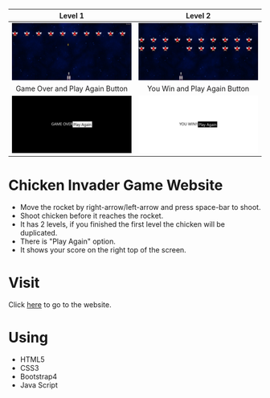 Level 1                    |  Level 2              
:-------------------------:|:-------------------------:|
<img  src = /images/chickenInvader.png>  |  <img  src = /images/level2.png>
Game Over and Play Again Button | You Win and Play Again Button
<img  src = /images/gameover.png> | <img  src = /images/youwin.png>
<!-- <p align="center">
<img  src = /images/chickenInvader.png>
</p> -->

# Chicken Invader Game Website
- Move the rocket by right-arrow/left-arrow and press space-bar to shoot.
- Shoot chicken before it reaches the rocket.
- It has 2 levels, if you finished the first level the chicken will be duplicated.
- There is "Play Again" option.
- It shows your score on the right top of the screen.
# Visit
Click [here](https://isalma.github.io/Chicken-Invaders-Game-Website/) to go to the website.
# Using
- HTML5
- CSS3
- Bootstrap4
- Java Script

